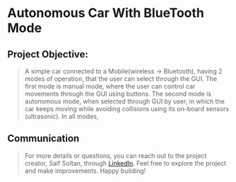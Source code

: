 # Autonomous Car With BlueTooth Mode

## Project Objective: 

> A simple car connected to a Mobile(wireless -> Bluetooth), having 2 modes of operation, that the user can select through the GUI. The first mode is manual mode, where the user can control car movements through the GUI using buttons. The second mode is autonomous mode, when selected through GUI by user, in which the car keeps moving while avoiding collisions using its on-board sensors (ultrasonic). In all modes, 

## Communication
>For more details or questions, you can reach out to the project creator, Saif Soltan, through [LinkedIn](https://www.linkedin.com/in/saif-soltan-90b740233/).
>Feel free to explore the project and make improvements. Happy building!
